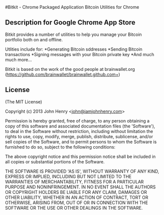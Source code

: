 #Bitkit - Chrome Packaged Application
Bitcoin Utilities for Chrome

## Description for Google Chrome App Store
Bitkit provides a number of utilities to help you manage your Bitcoin portfolio both on and offline.

Utlities include for:
*Generating Bitcoin sddresses
*Sending Bitcoin transactions
*Signing messages with your Bitcoin private key
*And much much more...

Bitkit is based on the work of the good people at brainwallet.org (https://github.com/brainwallet/brainwallet.github.com+)

## License

(The MIT License)

Copyright (c) 2013 John Henry &lt;john@iamjohnhenry.com&gt;

Permission is hereby granted, free of charge, to any person obtaining
a copy of this software and associated documentation files (the
'Software'), to deal in the Software without restriction, including
without limitation the rights to use, copy, modify, merge, publish,
distribute, sublicense, and/or sell copies of the Software, and to
permit persons to whom the Software is furnished to do so, subject to
the following conditions:

The above copyright notice and this permission notice shall be
included in all copies or substantial portions of the Software.

THE SOFTWARE IS PROVIDED 'AS IS', WITHOUT WARRANTY OF ANY KIND,
EXPRESS OR IMPLIED, INCLUDING BUT NOT LIMITED TO THE WARRANTIES OF
MERCHANTABILITY, FITNESS FOR A PARTICULAR PURPOSE AND NONINFRINGEMENT.
IN NO EVENT SHALL THE AUTHORS OR COPYRIGHT HOLDERS BE LIABLE FOR ANY
CLAIM, DAMAGES OR OTHER LIABILITY, WHETHER IN AN ACTION OF CONTRACT,
TORT OR OTHERWISE, ARISING FROM, OUT OF OR IN CONNECTION WITH THE
SOFTWARE OR THE USE OR OTHER DEALINGS IN THE SOFTWARE.
